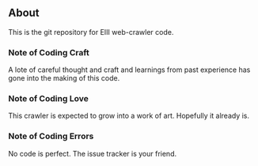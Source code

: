 ## About
This is the git repository for EIII web-crawler code.

### Note of Coding Craft
A lote of careful thought and craft and learnings from past experience has gone into the making of this code. 

### Note of Coding Love
This crawler is expected to grow into a work of art. Hopefully it already is.

### Note of Coding Errors
No code is perfect. The issue tracker is your friend.
